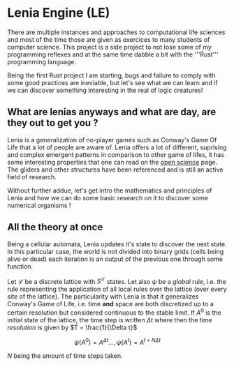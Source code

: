 # Lenia Engine (LE)

There are multiple instances and approaches to computational life sciences and most of the time those are given as exercices to many students of computer science. This project is a side project to not lose some of my programming reflexes and at the same time dabble a bit with the '''Ŕust''' programming language. 

Being the first Rust project I am starting, bugs and failure to comply with some good practices are ineviable, but let's see what we can learn and if we can discover something interesting in the real of logic creatures! 


## What are lenias anyways and what are day, are they out to get you ? 

Lenia is a generalization of no-player games such as Conway's Game Of Life that a lot of people are aware of. Lenia offers a lot of different, suprising and complex emergent patterns in comparison to other game of lifes, it has some interesting properties that one can read on the [open science](https://chakazul.github.io/lenia.html) page. The gliders and other structures have been referenced and is still an active field of research. 

Without further addue, let's get intro the mathematics and principles of Lenia and how we can do some basic research on it to discover some numerical organisms ! 

## All the theory at once 

Being a cellular automata, Lenia updates it's state to discover the next state. In this particular case, the world is not divided into binary grids (cells being alive or dead) each iteration is an output of the previous one through some function. 


Let $\mathcal{L}$ be a discrete lattice with $S^\mathcal{L}$ states. Let also $\psi$ be a _global_ rule, i.e. the rule representing the application of all local rules over the lattice (over every _site_ of the lattice). The particularity with Lenia is that it generalizes Conway's Game of Life, i.e. time **and** space are both discretized up to a certain resolution but considered continuous to the stable limit. If $A^0$ is the initial state of the lattice, the time step is written $\Delta t$ where then the time *resolution* is given by $T = \frac{1}{\Delta t}$

$$
\psi(A^0) = A^{\Delta t}..., \psi(A^t) = A^{t + N\Delta t}
$$

$N$ being the amount of time steps taken. 
